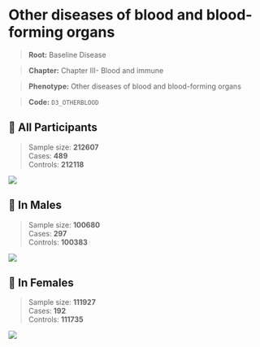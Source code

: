 # Other diseases of blood and blood-forming organs

> **Root:** Baseline Disease  

> **Chapter:** Chapter III- Blood and immune  

> **Phenotype:** Other diseases of blood and blood-forming organs  

> **Code:** `D3_OTHERBLOOD`

## 🧪 All Participants  
> Sample size: **212607**  
> Cases: **489**  
> Controls: **212118**
<img src="/Disease/Figures/ALL/Incidence/D3_OTHERBLOOD.png"/>
<CsvTable src="/Disease_Data/ALL/Incidence/COX_D3_OTHERBLOOD.csv" label="🔍 View full results" />

## 👨 In Males  
> Sample size: **100680**  
> Cases: **297**  
> Controls: **100383**
<img src="/Disease/Figures/Male/Incidence/D3_OTHERBLOOD.png"/>
<CsvTable src="/Disease_Data/Male/Incidence/COX_D3_OTHERBLOOD.csv" label="🔍 View full results" />

## 👩 In Females  
> Sample size: **111927**  
> Cases: **192**  
> Controls: **111735**
<img src="/Disease/Figures/Female/Incidence/D3_OTHERBLOOD.png"/>
<CsvTable src="/Disease_Data/Female/Incidence/COX_D3_OTHERBLOOD.csv" label="🔍 View full results" />
